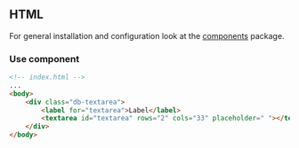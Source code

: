 ## HTML

For general installation and configuration look at the [components](https://www.npmjs.com/package/@db-ui/components)
package.

### Use component

```html index.html
<!-- index.html -->
...
<body>
	<div class="db-textarea">
		<label for="textarea">Label</label>
		<textarea id="textarea" rows="2" cols="33" placeholder=" "></textarea>
	</div>
</body>
```
